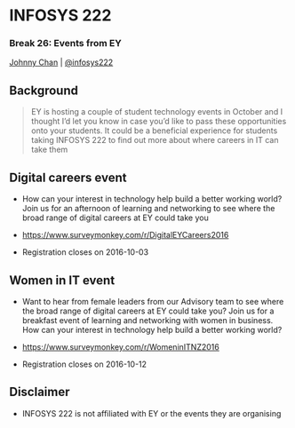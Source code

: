 # <i class="fa fa-database"></i> INFOSYS 222
### Break 26: Events from EY
<i class="fa fa-copyright"></i> [Johnny Chan](mailto:jh.chan@auckland.ac.nz) | <i class="fa fa-twitter"></i> [@infosys222](http://twitter.com/infosys222)



## Background

> EY is hosting a couple of student technology events in October and I thought I’d let you know in case you’d like to pass these opportunities onto your students. It could be a beneficial experience for students taking INFOSYS 222 to find out more about where careers in IT can take them



## Digital careers event

- How can your interest in technology help build a better working world?
Join us for an afternoon of learning and networking to see where the broad range of digital careers at EY could take you

- https://www.surveymonkey.com/r/DigitalEYCareers2016

- Registration closes on 2016-10-03



## Women in IT event
- Want to hear from female leaders from our Advisory team to see where the broad range of digital careers at EY could take you? Join us for a breakfast event of learning and networking with women in business.  How can your interest in technology help build a better working world?

- https://www.surveymonkey.com/r/WomeninITNZ2016

- Registration closes on 2016-10-12



## Disclaimer

- INFOSYS 222 is not affiliated with EY or the events they are organising
